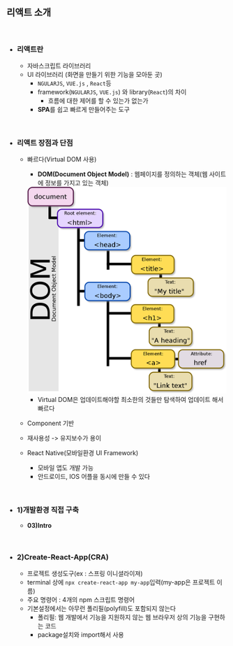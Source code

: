 ## 리액트 소개

<br/>

- ### 리액트란
  - 자바스크립트 라이브러리
  - UI 라이브러리 (화면을 만들기 위한 기능을 모아둔 곳)
    - `NGULARJS`, `VUE.js` , `React`등
    - framework(`NGULARJS`, `VUE.js`) 와 library(`React`)의 차이
      - 흐름에 대한 제어를 할 수 있는가 없는가
    - **SPA**를 쉽고 빠르게 만들어주는 도구

<br/>

- ### 리액트 장점과 단점
  - 빠르다(Virtual DOM 사용)
    - **DOM(Document Object Model)** : 웹페이지를 정의하는 객체(웹 사이트에 정보를 가지고 있는 객체)

    <img src="../imagefile/2.png">

    - Virtual DOM은 업데이트해야할 최소한의 것들만 탐색하여 업데이트 해서 빠르다
  - Component 기반
  - 재사용성 -> 유지보수가 용이
  - React Native(모바일환경 UI Framework)
    - 모바일 앱도 개발 가능
    - 안드로이드, IOS 어플을 동시에 만들 수 있다

<br/>

- ### 1)개발환경 직접 구축
  - **03)Intro**

<br/>

- ### 2)Create-React-App(CRA) 
  - 프로젝트 생성도구(ex : 스프링 이니셜라이져)
  - terminal 상에 `npx create-react-app my-app`입력(my-app은 프로젝트 이름)
  - 주요 명령어 : 4개의 npm 스크립트 명령어
  - 기본설정에서는 아무런 폴리필(polyfill)도 포함되지 않는다 
    - 폴리필: 웹 개발에서 기능을 지원하지 않는 웹 브라우저 상의 기능을 구현하는 코드
    - package설치와 import해서 사용